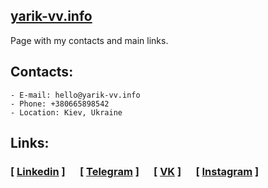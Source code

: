 ## [yarik-vv.info](https://yarik-vv.info)
Page with my contacts and main links.

## Contacts:
```
- E-mail: hello@yarik-vv.info
- Phone: +380665898542
- Location: Kiev, Ukraine
```
## Links: 
### [&nbsp;[Linkedin](https://www.linkedin.com/in/yarik-vv)&nbsp;]&nbsp;&nbsp;&nbsp;&nbsp;&nbsp;&nbsp;[&nbsp;[Telegram](http://telegram.me/yarik_vv)&nbsp;]&nbsp;&nbsp;&nbsp;&nbsp;&nbsp;&nbsp;[&nbsp;[VK](https://vk.com/yarik_vv)&nbsp;]&nbsp;&nbsp;&nbsp;&nbsp;&nbsp;&nbsp;[&nbsp;[Instagram](https://www.instagram.com/yarik_vv)&nbsp;]